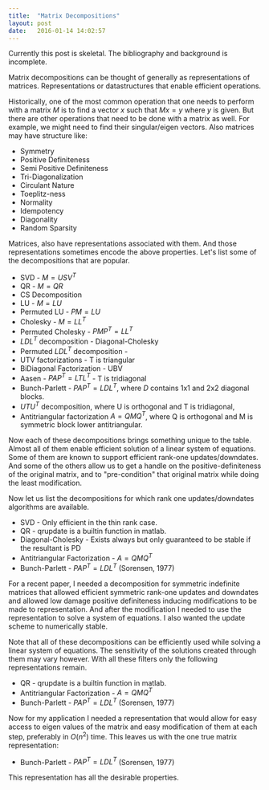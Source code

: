 ```yaml
---
title:  "Matrix Decompositions"
layout: post
date:   2016-01-14 14:02:57
---
```


<div markdown="1" class="note">
Currently this post is skeletal.
The bibliography and background is incomplete.
</div>

Matrix decompositions can be thought of generally as representations of matrices.
Representations or datastructures that enable efficient operations.

Historically, one of the most common operation that one needs to perform with a matrix $M$
is to find a vector $x$ such that $Mx = y$ where $y$ is given. But there are other operations
that need to be done with a matrix as well. For example, we might need to find their
singular/eigen vectors. Also matrices may have structure like:

* Symmetry
* Positive Definiteness
* Semi Positive Definiteness
* Tri-Diagonalization
* Circulant Nature
* Toeplitz-ness
* Normality
* Idempotency
* Diagonality
* Random Sparsity

Matrices, also have representations associated with them. And those representations
sometimes encode the above properties. Let's list some of the decompositions that
are popular.

* SVD - $M = USV^T$
* QR - $M = QR$
* CS Decomposition
* LU - $M = LU$
* Permuted LU - $PM = LU$
* Cholesky - $M = LL^T$
* Permuted Cholesky - $PMP^T = LL^T$
* $LDL^T$ decomposition - Diagonal-Cholesky
* Permuted $LDL^T$ decomposition -
* UTV factorizations - T is triangular
* BiDiagonal Factorization - UBV
* Aasen - $PAP^T = LTL^T$ - T is tridiagonal
* Bunch-Parlett - $PAP^T = LDL^T$, where $D$ contains 1x1 and 2x2 diagonal blocks.
* $UTU^T$ decomposition, where U is orthogonal and T is tridiagonal,
* Antitriangular factorization $A = QMQ^T$, where Q is orthogonal and M is symmetric block lower antitriangular.

Now each of these decompositions brings something unique to the table.
Almost all of them enable efficient solution of a linear system of equations.
Some of them are known to support efficient rank-one updates/downdates.
And some of the others allow us to get a handle on the positive-definiteness of
the original matrix, and to "pre-condition" that original matrix while doing the
least modification.

Now let us list the
decompositions for which rank one updates/downdates algorithms are available.

* SVD - Only efficient in the thin rank case.
* QR - qrupdate is a builtin function in matlab.
* Diagonal-Cholesky - Exists always but only guaranteed to be stable if the resultant is PD
* Antitriangular Factorization - $A = QMQ^T$
* Bunch-Parlett - $PAP^T = LDL^T$ (Sorensen, 1977)

For a recent paper, I needed a decomposition for symmetric indefinite matrices that
allowed efficient symmetric rank-one updates and downdates and allowed low damage
positive definiteness inducing modifications to be made to representation. And after
the modification I needed to use the representation to solve a system of equations.
I also wanted the update scheme to numerically stable.

Note that all of these decompositions can be efficiently used while
solving a linear system of equations. The sensitivity of the solutions created
through them may vary however. With all these filters only the following
representations remain.

* QR - qrupdate is a builtin function in matlab.
* Antitriangular Factorization - $A = QMQ^T$
* Bunch-Parlett - $PAP^T = LDL^T$ (Sorensen, 1977)

Now for my application I needed a representation that would allow for easy access to
eigen values of the matrix and easy modification of them at each step, preferably in
$O(n^2)$ time. This leaves us with the one true matrix representation:

* Bunch-Parlett - $PAP^T = LDL^T$ (Sorensen, 1977)

This representation has all the desirable properties.
